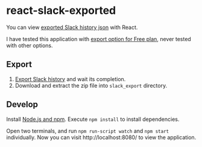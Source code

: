 # react-slack-exported

You can view [exported Slack history json](https://get.slack.help/hc/en-us/articles/201658943-Exporting-your-team-s-Slack-history) with React.

I have tested this application with [export option for Free plan](https://get.slack.help/hc/en-us/articles/204897248), never tested with other options.

## Export

1. [Export Slack history](https://my.slack.com/services/export) and wait its completion.
1. Download and extract the zip file into `slack_export` directory.

## Develop

Install [Node.js and npm](https://nodejs.org/en/download/). Execute `npm install` to install dependencies.

Open two terminals, and run `npm run-script watch` and `npm start` individually. Now you can visit http://localhost:8080/ to view the application.
